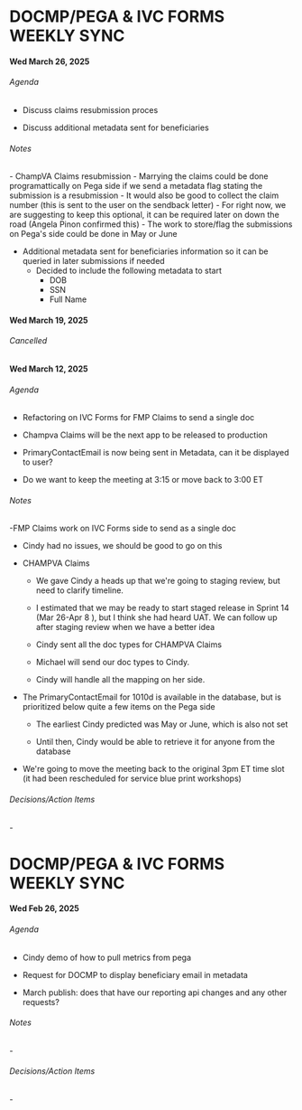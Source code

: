 <h1>DOCMP/PEGA & IVC FORMS WEEKLY SYNC</h1>

<H4>Wed March 26, 2025</H4>
<h6>Agenda</h6>

- Discuss claims resubmission proces

- Discuss additional metadata sent for beneficiaries 

<h6>Notes</h6>
- ChampVA Claims resubmission
  - Marrying the claims could be done programattically on Pega side if we send a metadata flag stating the submission is a resubmission
  - It would also be good to collect the claim number (this is sent to the user on the sendback letter)
    - For right now, we are suggesting to keep this optional, it can be required later on down the road (Angela Pinon confirmed this)
  - The work to store/flag the submissions on Pega's side could be done in May or June

- Additional metadata sent for beneficiaries information so it can be queried in later submissions if needed
  - Decided to include the following metadata to start
    - DOB
    - SSN
    - Full Name
  

<H4>Wed March 19, 2025</H4>
<h6>Cancelled</h6>

<H4>Wed March 12, 2025</H4>
<h6>Agenda</h6>

- Refactoring on IVC Forms for FMP Claims to send a single doc

- Champva Claims will be the next app to be released to production

- PrimaryContactEmail is now being sent in Metadata, can it be displayed to user?

- Do we want to keep the meeting at 3:15 or move back to 3:00 ET

<h6>Notes</h6>
-FMP Claims work on IVC Forms side to send as a single doc

  - Cindy had no issues, we should be good to go on this
    
- CHAMPVA Claims
  
  - We gave Cindy a heads up that we're going to staging review,  but need to clarify timeline.
    
  - I estimated that we may be ready to start staged release in Sprint 14 (Mar 26-Apr 8 ), but I think she had heard UAT.  We can follow up after staging review when we have a better idea
    
  - Cindy sent all the doc types for CHAMPVA Claims
    
  - Michael will send our doc types to Cindy.
    
  - Cindy will handle all the mapping on her side.
    
- The PrimaryContactEmail for 1010d is available in the database, but is prioritized below quite a few items on the Pega side
  
  - The earliest Cindy predicted was May or June, which is also not set
    
  - Until then, Cindy would be able to retrieve it for anyone from the database
    
- We're going to move the meeting back to the original 3pm ET time slot (it had been rescheduled for service blue print workshops)
  
<h6>Decisions/Action Items</h6>
-


<h1>DOCMP/PEGA & IVC FORMS WEEKLY SYNC</h1>

<H4>Wed Feb 26, 2025</H4>
<h6>Agenda</h6>

- Cindy demo of how to pull metrics from pega

- Request for DOCMP to display beneficiary email in metadata

- March publish: does that have our reporting api changes and any other requests?

<h6>Notes</h6>
-
<h6>Decisions/Action Items</h6>
-
